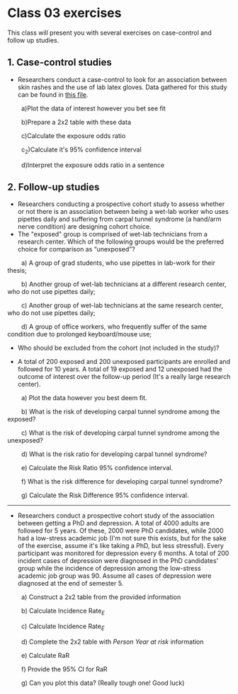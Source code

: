 # Class 03 exercises

This class will present you with several exercises on case-control and follow up studies.

## 1. Case-control studies

* Researchers conduct a case-control to look for an association between skin rashes and the use of lab latex gloves. Data gathered for this study can be found in [this file](https://stuntspt.gitlab.io/FE2021/classes/exercises/gloves.csv).

&nbsp;&nbsp;&nbsp;&nbsp;&nbsp;&nbsp;&nbsp;&nbsp;a)Plot the data of interest however you bet see fit

&nbsp;&nbsp;&nbsp;&nbsp;&nbsp;&nbsp;&nbsp;&nbsp;b)Prepare a 2x2 table with these data

&nbsp;&nbsp;&nbsp;&nbsp;&nbsp;&nbsp;&nbsp;&nbsp;c)Calculate the exposure odds ratio

&nbsp;&nbsp;&nbsp;&nbsp;&nbsp;&nbsp;&nbsp;&nbsp;c<sub>2</sub>)Calculate it's 95% confidence interval

&nbsp;&nbsp;&nbsp;&nbsp;&nbsp;&nbsp;&nbsp;&nbsp;d)Interpret the exposure odds ratio in a sentence


## 2. Follow-up studies

* Researchers conducting a prospective cohort study to assess whether or not there is an association between being a wet-lab worker who uses pipettes daily and suffering from carpal tunnel syndrome (a hand/arm nerve condition) are designing cohort choice.
* The "exposed" group is comprised of wet-lab technicians from a research center. Which of the following groups would be the preferred choice for comparison as “unexposed”?

&nbsp;&nbsp;&nbsp;&nbsp;&nbsp;&nbsp;&nbsp;&nbsp;a) A group of grad students, who use pipettes in lab-work for their thesis;

&nbsp;&nbsp;&nbsp;&nbsp;&nbsp;&nbsp;&nbsp;&nbsp;b) Another group of wet-lab technicians at a different research center, who do not use pipettes daily;

&nbsp;&nbsp;&nbsp;&nbsp;&nbsp;&nbsp;&nbsp;&nbsp;c) Another group of wet-lab technicians at the same research center, who do not use pipettes daily;

&nbsp;&nbsp;&nbsp;&nbsp;&nbsp;&nbsp;&nbsp;&nbsp;d) A group of office workers, who frequently suffer of the same condition due to prolonged keyboard/mouse use;

* Who should be excluded from the cohort (not included in the study)?

* A total of 200 exposed and 200 unexposed participants are enrolled and followed for 10 years. A total of 19 exposed and 12 unexposed had the outcome of interest over the follow-up period (It's a really large research center).

&nbsp;&nbsp;&nbsp;&nbsp;&nbsp;&nbsp;&nbsp;&nbsp;a) Plot the data however you best deem fit.

&nbsp;&nbsp;&nbsp;&nbsp;&nbsp;&nbsp;&nbsp;&nbsp;b) What is the risk of developing carpal tunnel syndrome among the exposed?

&nbsp;&nbsp;&nbsp;&nbsp;&nbsp;&nbsp;&nbsp;&nbsp;c) What is the risk of developing carpal tunnel syndrome among the unexposed?

&nbsp;&nbsp;&nbsp;&nbsp;&nbsp;&nbsp;&nbsp;&nbsp;d) What is the risk ratio for developing carpal tunnel syndrome?

&nbsp;&nbsp;&nbsp;&nbsp;&nbsp;&nbsp;&nbsp;&nbsp;e) Calculate the Risk Ratio 95% confidence interval.

&nbsp;&nbsp;&nbsp;&nbsp;&nbsp;&nbsp;&nbsp;&nbsp;f) What is the risk difference for developing carpal tunnel syndrome?

&nbsp;&nbsp;&nbsp;&nbsp;&nbsp;&nbsp;&nbsp;&nbsp;g) Calculate the Risk Difference 95% confidence interval.

---

* Researchers conduct a prospective cohort study of the association between getting a PhD and depression. A total of 4000 adults are followed for 5 years. Of these, 2000 were PhD candidates, while 2000 had a low-stress academic job (I'm not sure this exists, but for the sake of the exercise, assume it's like taking a PhD, but less stressful). Every participant was monitored for depression every 6 months. A total of 200 incident cases of depression were diagnosed in the PhD candidates' group while the incidence of depression among the low-stress academic job group was 90. Assume all cases of depression were diagnosed at the end of semester 5.

&nbsp;&nbsp;&nbsp;&nbsp;&nbsp;&nbsp;&nbsp;&nbsp;a) Construct a 2x2 table from the provided information

&nbsp;&nbsp;&nbsp;&nbsp;&nbsp;&nbsp;&nbsp;&nbsp;b) Calculate Incidence Rate<sub>*E*</sub>

&nbsp;&nbsp;&nbsp;&nbsp;&nbsp;&nbsp;&nbsp;&nbsp;c) Calculate Incidence Rate<sub>*Ē*</sub>

&nbsp;&nbsp;&nbsp;&nbsp;&nbsp;&nbsp;&nbsp;&nbsp;d) Complete the 2x2 table with *Person Year at risk* information

&nbsp;&nbsp;&nbsp;&nbsp;&nbsp;&nbsp;&nbsp;&nbsp;e) Calculate RaR

&nbsp;&nbsp;&nbsp;&nbsp;&nbsp;&nbsp;&nbsp;&nbsp;f) Provide the 95% CI for RaR

&nbsp;&nbsp;&nbsp;&nbsp;&nbsp;&nbsp;&nbsp;&nbsp;g) Can you plot this data? (Really tough one! Good luck)
